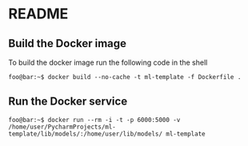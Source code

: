 # README

## Build the Docker image

To build the docker image run the following code in the shell

```console
foo@bar:~$ docker build --no-cache -t ml-template -f Dockerfile . 
```

## Run the Docker service

```console
foo@bar:~$ docker run --rm -i -t -p 6000:5000 -v /home/user/PycharmProjects/ml-template/lib/models/:/home/user/lib/models/ ml-template
```